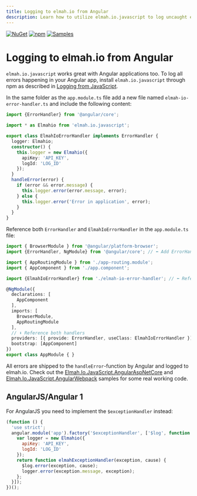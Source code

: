 ```yaml
---
title: Logging to elmah.io from Angular
description: Learn how to utilize elmah.io.javascript to log uncaught errors from Angular apps to elmah.io. Get instant notifications when your SPA fails.
---
```


[![NuGet](https://img.shields.io/nuget/v/elmah.io.javascript.svg)](https://www.nuget.org/packages/elmah.io.javascript)
[![npm](https://img.shields.io/npm/v/elmah.io.javascript.svg)](https://www.npmjs.com/package/elmah.io.javascript)
[![Samples](https://img.shields.io/badge/samples-2-brightgreen.svg)](https://github.com/elmahio/elmah.io.javascript/tree/main/samples)

# Logging to elmah.io from Angular

`elmah.io.javascript` works great with Angular applications too. To log all errors happening in your Angular app, install `elmah.io.javascript` through npm as described in [Logging from JavaScript](logging-to-elmah-io-from-javascript.md).

In the same folder as the `app.module.ts` file add a new file named `elmah-io-error-handler.ts` and include the following content:

```typescript
import {ErrorHandler} from '@angular/core';

import * as Elmahio from 'elmah.io.javascript';

export class ElmahIoErrorHandler implements ErrorHandler {
  logger: Elmahio;
  constructor() {
    this.logger = new Elmahio({
      apiKey: 'API_KEY',
      logId: 'LOG_ID'
    });
  }
  handleError(error) {
    if (error && error.message) {
      this.logger.error(error.message, error);
    } else {
      this.logger.error('Error in application', error);
    }
  }
}
```

Reference both `ErrorHandler` and `ElmahIoErrorHandler` in the `app.module.ts` file:

```typescript
import { BrowserModule } from '@angular/platform-browser';
import {ErrorHandler, NgModule} from '@angular/core'; // ⬅️ Add ErrorHandler

import { AppRoutingModule } from './app-routing.module';
import { AppComponent } from './app.component';

import {ElmahIoErrorHandler} from './elmah-io-error-handler'; // ⬅️ Reference ElmahIoErrorHandler

@NgModule({
  declarations: [
    AppComponent
  ],
  imports: [
    BrowserModule,
    AppRoutingModule
  ],
  // ⬇️ Reference both handlers
  providers: [{ provide: ErrorHandler, useClass: ElmahIoErrorHandler }],
  bootstrap: [AppComponent]
})
export class AppModule { }
```

All errors are shipped to the `handleError`-function by Angular and logged to elmah.io. Check out the <a href="https://github.com/elmahio/elmah.io.javascript/tree/main/samples/Elmah.Io.JavaScript.AngularAspNetCore" target="_blank" rel="noopener noreferrer">Elmah.Io.JavaScript.AngularAspNetCore</a> and <a href="https://github.com/elmahio/elmah.io.javascript/tree/main/samples/Elmah.Io.JavaScript.AngularWebpack" target="_blank" rel="noopener noreferrer">Elmah.Io.JavaScript.AngularWebpack</a> samples for some real working code.

## AngularJS/Angular 1

For AngularJS you need to implement the `$exceptionHandler` instead:

```javascript
(function () {
  'use strict';
  angular.module('app').factory('$exceptionHandler', ['$log', function controller($log) {
    var logger = new Elmahio({
      apiKey: 'API_KEY',
      logId: 'LOG_ID'
    });
    return function elmahExceptionHandler(exception, cause) {
      $log.error(exception, cause);
      logger.error(exception.message, exception);
    };
  }]);
})();
```